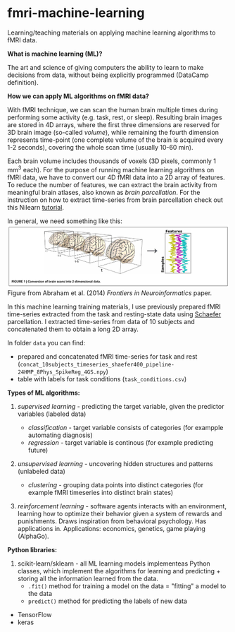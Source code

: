 # fmri-machine-learning
Learning/teaching materials on applying machine learning algorithms to fMRI data.

**What is machine learning (ML)?**

The art and science of giving computers the ability to learn to make decisions from data, without being explicitly programmed (DataCamp definition).


**How we can apply ML algorithms on fMRI data?**

With fMRI technique, we can scan the human brain multiple times during performing some activity (e.g. task, rest, or sleep). Resulting brain images are stored in 4D arrays, where the first three dimensions are reserved for 3D brain image (so-called *volume*), while remaining the fourth dimension represents time-point (one complete volume of the brain is acquired every 1-2 seconds), covering the whole scan time (usually 10-60 min).

Each brain volume includes thousands of voxels (3D pixels, commonly 1 mm<sup>3</sup> each). For the purpose of running machine learning algorithms on fMRI data, we have to convert our 4D fMRI data into a 2D array of features. To reduce the number of features, we can extract the brain activity from meaningful brain atlases, also known as *brain parcellation*. For the instruction on how to extract time-series from brain parcellation check out this Nilearn [tutorial](https://nilearn.github.io/connectivity/functional_connectomes.html). 

In general, we need something like this:
![](./figures/4d_to_2d.png)
Figure from Abraham et al. (2014) *Frontiers in Neuroinformatics* paper.

In this machine learning training materials, I use previously prepared fMRI time-series extracted from the task and resting-state data using [Schaefer](https://github.com/ThomasYeoLab/CBIG/tree/master/stable_projects/brain_parcellation/Schaefer2018_LocalGlobal) parcellation. I extracted time-series from data of 10 subjects and concatenated them to obtain a long 2D array. 

In folder `data` you can find:
* prepared and concatenated fMRI time-series for task and rest (`concat_10subjects_timeseries_shaefer400_pipeline-24HMP_8Phys_SpikeReg_4GS.npy`)
* table with labels for task conditions (`task_conditions.csv`)


**Types of ML algorithms:**

1. *supervised learning* - predicting the target variable, given the predictor variables (labeled data) 

    * *classification* - target variable consists of categories (for exampple automating diagnosis)
    * *regression* - target variable is continous (for example predicting future)
    
2. *unsupervised learning* - uncovering hidden structures and patterns (unlabeled data)

    * *clustering* - grouping data points into distinct categories (for example fMRI timeseries into distinct brain states)
    
3. *reinforcement learning* - software agents interacts with an environment, learning how to optimize their behavior given a system of rewards and punishments. Draws inspiration from behavioral psychology. Has applications in. Applications: economics, genetics, game playing (AlphaGo).

**Python libraries:**

1.  scikit-learn/sklearn - all ML learning models implementeas Python classes, which implement the algorithms for learning and predicting + storing all the information learned from the data.
    * `.fit()` method for training a model on the data = "fitting" a model to the data
    * `predict()` method for predicting the labels of new data    


- TensorFlow
- keras

